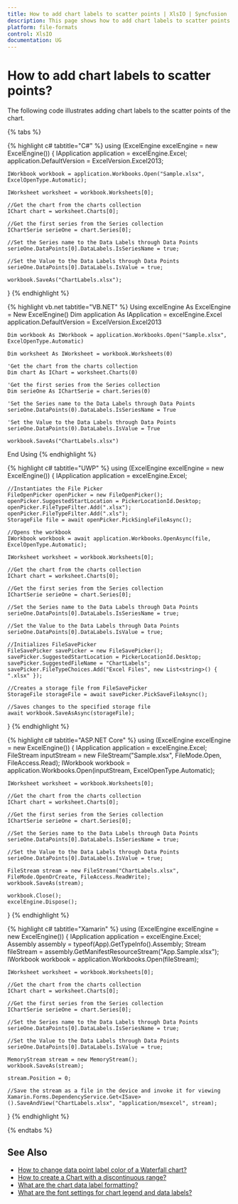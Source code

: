```yaml
---
title: How to add chart labels to scatter points | XlsIO | Syncfusion
description: This page shows how to add chart labels to scatter points using Syncfusion .NET Excel library (XlsIO).
platform: file-formats
control: XlsIO
documentation: UG
---
```


# How to add chart labels to scatter points?

The following code illustrates adding chart labels to the scatter points of the chart.

{% tabs %}  

{% highlight c# tabtitle="C#" %}
using (ExcelEngine excelEngine = new ExcelEngine())
{
    IApplication application = excelEngine.Excel;
    application.DefaultVersion = ExcelVersion.Excel2013;

    IWorkbook workbook = application.Workbooks.Open("Sample.xlsx", ExcelOpenType.Automatic);

    IWorksheet worksheet = workbook.Worksheets[0];

    //Get the chart from the charts collection
    IChart chart = worksheet.Charts[0];

    //Get the first series from the Series collection
    IChartSerie serieOne = chart.Series[0];

    //Set the Series name to the Data Labels through Data Points
    serieOne.DataPoints[0].DataLabels.IsSeriesName = true;

    //Set the Value to the Data Labels through Data Points
    serieOne.DataPoints[0].DataLabels.IsValue = true;

    workbook.SaveAs("ChartLabels.xlsx");
}
{% endhighlight %}

{% highlight vb.net tabtitle="VB.NET" %}
Using excelEngine As ExcelEngine = New ExcelEngine()
    Dim application As IApplication = excelEngine.Excel
    application.DefaultVersion = ExcelVersion.Excel2013

    Dim workbook As IWorkbook = application.Workbooks.Open("Sample.xlsx", ExcelOpenType.Automatic)

    Dim worksheet As IWorksheet = workbook.Worksheets(0)

    'Get the chart from the charts collection
    Dim chart As IChart = worksheet.Charts(0)

    'Get the first series from the Series collection
    Dim serieOne As IChartSerie = chart.Series(0)

    'Set the Series name to the Data Labels through Data Points
    serieOne.DataPoints(0).DataLabels.IsSeriesName = True

    'Set the Value to the Data Labels through Data Points
    serieOne.DataPoints(0).DataLabels.IsValue = True

    workbook.SaveAs("ChartLabels.xlsx")
End Using
{% endhighlight %}

{% highlight c# tabtitle="UWP" %}
using (ExcelEngine excelEngine = new ExcelEngine())
{
    IApplication application = excelEngine.Excel;

    //Instantiates the File Picker
    FileOpenPicker openPicker = new FileOpenPicker();
    openPicker.SuggestedStartLocation = PickerLocationId.Desktop;
    openPicker.FileTypeFilter.Add(".xlsx");
    openPicker.FileTypeFilter.Add(".xls");
    StorageFile file = await openPicker.PickSingleFileAsync();

    //Opens the workbook
    IWorkbook workbook = await application.Workbooks.OpenAsync(file, ExcelOpenType.Automatic);
                
    IWorksheet worksheet = workbook.Worksheets[0];

    //Get the chart from the charts collection
    IChart chart = worksheet.Charts[0];

    //Get the first series from the Series collection
    IChartSerie serieOne = chart.Series[0];

    //Set the Series name to the Data Labels through Data Points
    serieOne.DataPoints[0].DataLabels.IsSeriesName = true;

    //Set the Value to the Data Labels through Data Points
    serieOne.DataPoints[0].DataLabels.IsValue = true;

    //Initializes FileSavePicker
    FileSavePicker savePicker = new FileSavePicker();
    savePicker.SuggestedStartLocation = PickerLocationId.Desktop;
    savePicker.SuggestedFileName = "ChartLabels";
    savePicker.FileTypeChoices.Add("Excel Files", new List<string>() { ".xlsx" });

    //Creates a storage file from FileSavePicker
    StorageFile storageFile = await savePicker.PickSaveFileAsync();

    //Saves changes to the specified storage file
    await workbook.SaveAsAsync(storageFile);
}
{% endhighlight %}

{% highlight c# tabtitle="ASP.NET Core" %}
using (ExcelEngine excelEngine = new ExcelEngine())
{
    IApplication application = excelEngine.Excel;
    FileStream inputStream = new FileStream("Sample.xlsx", FileMode.Open, FileAccess.Read);
    IWorkbook workbook = application.Workbooks.Open(inputStream, ExcelOpenType.Automatic);

    IWorksheet worksheet = workbook.Worksheets[0];

    //Get the chart from the charts collection
    IChart chart = worksheet.Charts[0];

    //Get the first series from the Series collection
    IChartSerie serieOne = chart.Series[0];

    //Set the Series name to the Data Labels through Data Points
    serieOne.DataPoints[0].DataLabels.IsSeriesName = true;

    //Set the Value to the Data Labels through Data Points
    serieOne.DataPoints[0].DataLabels.IsValue = true;

    FileStream stream = new FileStream("ChartLabels.xlsx", FileMode.OpenOrCreate, FileAccess.ReadWrite);
    workbook.SaveAs(stream);

    workbook.Close();
    excelEngine.Dispose();
}
{% endhighlight %}

{% highlight c# tabtitle="Xamarin" %}
using (ExcelEngine excelEngine = new ExcelEngine())
{
    IApplication application = excelEngine.Excel;
    Assembly assembly = typeof(App).GetTypeInfo().Assembly;
    Stream fileStream = assembly.GetManifestResourceStream("App.Sample.xlsx");
    IWorkbook workbook = application.Workbooks.Open(fileStream);

    IWorksheet worksheet = workbook.Worksheets[0];

    //Get the chart from the charts collection
    IChart chart = worksheet.Charts[0];

    //Get the first series from the Series collection
    IChartSerie serieOne = chart.Series[0];

    //Set the Series name to the Data Labels through Data Points
    serieOne.DataPoints[0].DataLabels.IsSeriesName = true;

    //Set the Value to the Data Labels through Data Points
    serieOne.DataPoints[0].DataLabels.IsValue = true;

    MemoryStream stream = new MemoryStream();
    workbook.SaveAs(stream);

    stream.Position = 0;

    //Save the stream as a file in the device and invoke it for viewing
    Xamarin.Forms.DependencyService.Get<ISave>().SaveAndView("ChartLabels.xlsx", "application/msexcel", stream);
}
{% endhighlight %}

{% endtabs %}

## See Also

* [How to change data point label color of a Waterfall chart?](how-to-change-data-point-label-color-of-a-waterfall-chart)
* [How to create a Chart with a discontinuous range?](how-to-create-a-chart-with-a-discontinuous-range)
* [What are the chart data label formatting?](https://help.syncfusion.com/file-formats/xlsio/working-with-charts#data-labels-appearance)
* [What are the font settings for chart legend and data labels?](https://help.syncfusion.com/file-formats/xlsio/working-with-charts#font-settings-for-chart-legend-and-data-labels)
